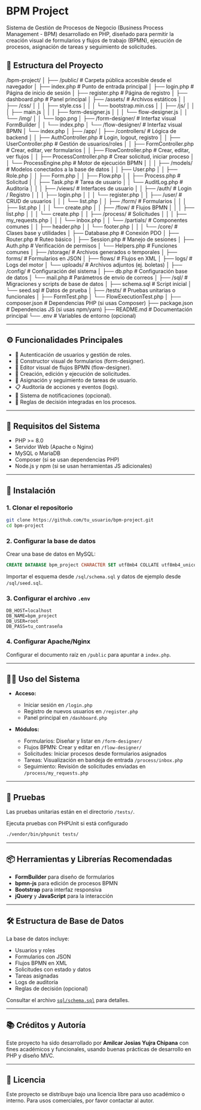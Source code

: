 # BPM Project

Sistema de Gestión de Procesos de Negocio (Business Process Management - BPM) desarrollado en PHP, diseñado para permitir la creación visual de formularios y flujos de trabajo (BPMN), ejecución de procesos, asignación de tareas y seguimiento de solicitudes.

## 📁 Estructura del Proyecto

/bpm-project/
│
├── /public/                          # Carpeta pública accesible desde el navegador
│   ├── index.php                     # Punto de entrada principal
│   ├── login.php                     # Página de inicio de sesión
│   ├── register.php                  # Página de registro
│   ├── dashboard.php                 # Panel principal
│   ├── /assets/                      # Archivos estáticos
│   │   ├── /css/
│   │   │   ├── style.css
│   │   │   └── bootstrap.min.css
│   │   ├── /js/
│   │   │   ├── main.js
│   │   │   ├── form-designer.js
│   │   │   └── flow-designer.js
│   │   └── /img/
│   │       └── logo.png
│   ├── /form-designer/              # Interfaz visual FormBuilder
│   │   └── index.php
│   └── /flow-designer/              # Interfaz visual BPMN
│       └── index.php
│
├── /app/
│   ├── /controllers/                # Lógica de backend
│   │   ├── AuthController.php       # Login, logout, registro
│   │   ├── UserController.php       # Gestión de usuarios/roles
│   │   ├── FormController.php       # Crear, editar, ver formularios
│   │   ├── FlowController.php       # Crear, editar, ver flujos
│   │   ├── ProcessController.php    # Crear solicitud, iniciar proceso
│   │   └── ProcessEngine.php        # Motor de ejecución BPMN
│   │
│   ├── /models/                     # Modelos conectados a la base de datos
│   │   ├── User.php
│   │   ├── Role.php
│   │   ├── Form.php
│   │   ├── Flow.php
│   │   ├── Process.php              # Solicitud
│   │   ├── Task.php                 # Tarea de usuario
│   │   └── AuditLog.php             # Auditoría
│   │
│   ├── /views/                      # Interfaces de usuario
│   │   ├── /auth/                   # Login / Registro
│   │   │   ├── login.php
│   │   │   └── register.php
│   │   ├── /user/                   # CRUD de usuarios
│   │   │   └── list.php
│   │   ├── /form/                   # Formularios
│   │   │   ├── list.php
│   │   │   └── create.php
│   │   ├── /flow/                   # Flujos BPMN
│   │   │   ├── list.php
│   │   │   └── create.php
│   │   ├── /process/               # Solicitudes
│   │   │   ├── my_requests.php
│   │   │   └── inbox.php
│   │   └── /partials/              # Componentes comunes
│   │       ├── header.php
│   │       └── footer.php
│   │
│   └── /core/                       # Clases base y utilidades
│       ├── Database.php             # Conexión PDO
│       ├── Router.php               # Ruteo básico
│       ├── Session.php              # Manejo de sesiones
│       ├── Auth.php                 # Verificación de permisos
│       └── Helpers.php              # Funciones comunes
│
├── /storage/                        # Archivos generados o temporales
│   ├── forms/                       # Formularios en JSON
│   ├── flows/                       # Flujos en XML
│   ├── logs/                        # Logs del motor
│   └── uploads/                     # Archivos adjuntos (ej. boletas)
│
├── /config/                         # Configuración del sistema
│   ├── db.php                       # Configuración base de datos
│   └── mail.php                     # Parámetros de envío de correos
│
├── /sql/                            # Migraciones y scripts de base de datos
│   ├── schema.sql                   # Script inicial
│   └── seed.sql                     # Datos de prueba
│
├── /tests/                          # Pruebas unitarias o funcionales
│   ├── FormTest.php
│   └── FlowExecutionTest.php
│
├── composer.json                    # Dependencias PHP (si usas Composer)
├── package.json                     # Dependencias JS (si usas npm/yarn)
├── README.md                        # Documentación principal
└── .env                             # Variables de entorno (opcional)

--- 

## ⚙️ Funcionalidades Principales

- 🔐 Autenticación de usuarios y gestión de roles.
- 🧩 Constructor visual de formularios (form-designer).
- 🧭 Editor visual de flujos BPMN (flow-designer).
- 📑 Creación, edición y ejecución de solicitudes.
- 👤 Asignación y seguimiento de tareas de usuario.
- 📋 Auditoría de acciones y eventos (logs).
- 📨 Sistema de notificaciones (opcional).
- 🧠 Reglas de decisión integradas en los procesos.

---

## 🧱 Requisitos del Sistema

- PHP >= 8.0
- Servidor Web (Apache o Nginx)
- MySQL o MariaDB
- Composer (si se usan dependencias PHP)
- Node.js y npm (si se usan herramientas JS adicionales)

---

## 🚀 Instalación

### 1. Clonar el repositorio

```bash
git clone https://github.com/tu_usuario/bpm-project.git
cd bpm-project
```

### 2. Configurar la base de datos
Crear una base de datos en MySQL:

```sql
CREATE DATABASE bpm_project CHARACTER SET utf8mb4 COLLATE utf8mb4_unicode_ci;
```
Importar el esquema desde `/sql/schema.sql` y datos de ejemplo desde `/sql/seed.sql`.

### 3. Configurar el archivo `.env`

```
DB_HOST=localhost
DB_NAME=bpm_project
DB_USER=root
DB_PASS=tu_contraseña
```

### 4. Configurar Apache/Nginx

Configurar el documento raíz en `/public` para apuntar a `index.php`.

---

## 👨‍💻 Uso del Sistema
- **Acceso:**  
  - Iniciar sesión en `/login.php`
  - Registro de nuevos usuarios en `/register.php`
  - Panel principal en `/dashboard.php`

- **Módulos:**  
  - Formularios: Diseñar y listar en `/form-designer/`
  - Flujos BPMN: Crear y editar en `/flow-designer/`
  - Solicitudes: Iniciar procesos desde formularios asignados
  - Tareas: Visualización en bandeja de entrada `/process/inbox.php`
  - Seguimiento: Revisión de solicitudes enviadas en `/process/my_requests.php`

---

## 🧪 Pruebas
Las pruebas unitarias están en el directorio `/tests/`.

Ejecuta pruebas con PHPUnit si está configurado

```bash
./vendor/bin/phpunit tests/
```

---

## 📦 Herramientas y Librerías Recomendadas

- **FormBuilder** para diseño de formularios
- **bpmn-js** para edición de procesos BPMN
- **Bootstrap** para interfaz responsiva
- **jQuery** y **JavaScript** para la interacción

---

## 🛠 Estructura de Base de Datos

La base de datos incluye:

- Usuarios y roles
- Formularios con JSON
- Flujos BPMN en XML
- Solicitudes con estado y datos
- Tareas asignadas
- Logs de auditoría
- Reglas de decisión (opcional)

Consultar el archivo [`sql/schema.sql`](../sql/schema.sql) para detalles.

---

## 📚 Créditos y Autoría

Este proyecto ha sido desarrollado por **Amilcar Josias Yujra Chipana** con fines académicos y funcionales, usando buenas prácticas de desarrollo en PHP y diseño MVC.

---

## 📝 Licencia
Este proyecto se distribuye bajo una licencia libre para uso académico o interno. Para usos comerciales, por favor contactar al autor.